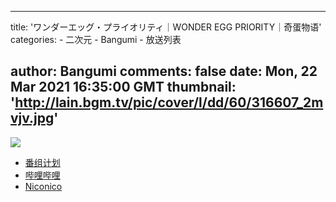 
---
title: 'ワンダーエッグ・プライオリティ｜WONDER EGG PRIORITY｜奇蛋物语'
categories: 
    - 二次元
    - Bangumi
    - 放送列表

author: Bangumi
comments: false
date: Mon, 22 Mar 2021 16:35:00 GMT
thumbnail: 'http://lain.bgm.tv/pic/cover/l/dd/60/316607_2mvjv.jpg'
---

<div>   
<img src="http://lain.bgm.tv/pic/cover/l/dd/60/316607_2mvjv.jpg" referrerpolicy="no-referrer"><ul><li><a href="https://bangumi.tv/subject/316607">番组计划</a></li><li><a href="https://www.bilibili.com/bangumi/media/md28231851/">哔哩哔哩</a></li><li><a href="https://ch.nicovideo.jp/wonder-egg-priority">Niconico</a></li></ul>  
</div>
            